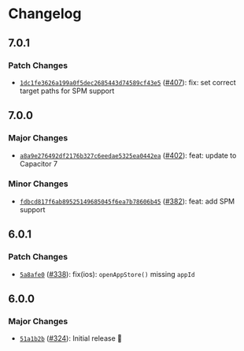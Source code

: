 # Changelog

## 7.0.1

### Patch Changes

- [`1dc1fe3626a199a0f5dec2685443d74589cf43e5`](https://github.com/capawesome-team/capacitor-plugins/commit/1dc1fe3626a199a0f5dec2685443d74589cf43e5) ([#407](https://github.com/capawesome-team/capacitor-plugins/pull/407)): fix: set correct target paths for SPM support

## 7.0.0

### Major Changes

- [`a8a9e276492df2176b327c6eedae5325ea0442ea`](https://github.com/capawesome-team/capacitor-plugins/commit/a8a9e276492df2176b327c6eedae5325ea0442ea) ([#402](https://github.com/capawesome-team/capacitor-plugins/pull/402)): feat: update to Capacitor 7

### Minor Changes

- [`fdbcd817f6ab89525149685045f6ea7b78606b45`](https://github.com/capawesome-team/capacitor-plugins/commit/fdbcd817f6ab89525149685045f6ea7b78606b45) ([#382](https://github.com/capawesome-team/capacitor-plugins/pull/382)): feat: add SPM support

## 6.0.1

### Patch Changes

- [`5a8afe0`](https://github.com/capawesome-team/capacitor-plugins/commit/5a8afe0f47508d147d9f18c8e22ff4d7e2e25afb) ([#338](https://github.com/capawesome-team/capacitor-plugins/pull/338)): fix(ios): `openAppStore()` missing `appId`

## 6.0.0

### Major Changes

- [`51a1b2b`](https://github.com/capawesome-team/capacitor-plugins/commit/51a1b2bbd46d6ad24358864193ddb303c32f40fe) ([#324](https://github.com/capawesome-team/capacitor-plugins/pull/324)): Initial release 🚀
